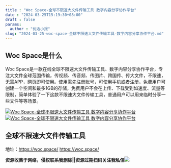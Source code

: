 ```yaml
---
title : "Woc Space-全球不限速大文件传输工具 数字内容分享协作平台"
date : "2024-03-25T15:19:30+08:00"
draft : false
params:
  author : "优选小报"
slug: "2024-03-25-woc-space-全球不限速大文件传输工具-数字内容分享协作平台.md"
---
```


## Woc Space是什么

Woc
Space是一款在线全球不限速大文件传输工具、数字内容分享协作平台，专注大文件全球范围传输，传视频、传音频、传图片、跨国传、传大文件，不限速，无需APP，网页即可使用。使用需先注册账号，可使用手机或者注册，免费用户可创建一个空间和最多1GB的存储，免费用户不会在上传、下载受到如速度、流量等限制，简单体验了一下这款不限速大文件传输工具，普通用户可以用来临时分享一些文件等等场景。

[![Woc Space-全球不限速大文件传输工具
数字内容分享协作平台](//img7-1.zhekoulieshou.com/mmbiz_jpg/iaHBVewvSIbAjcr9g6TlCXSfiaDqkbzuEz633yVGgfeJV6PTyE4OX2XLoPQdON7GCZhH3HrEVjTaO75kediczsN3w/0)](//img7-1.zhekoulieshou.com/mmbiz_jpg/iaHBVewvSIbAjcr9g6TlCXSfiaDqkbzuEz633yVGgfeJV6PTyE4OX2XLoPQdON7GCZhH3HrEVjTaO75kediczsN3w/0)
[![Woc Space-全球不限速大文件传输工具
数字内容分享协作平台](//img7-1.zhekoulieshou.com/mmbiz_jpg/iaHBVewvSIbAjcr9g6TlCXSfiaDqkbzuEzfP6wNdic7gTA2R3nY5hkyiaKRJfZfOqY0icdSoEfuthKiaI2EzEkrNYy0w/0)](//img7-1.zhekoulieshou.com/mmbiz_jpg/iaHBVewvSIbAjcr9g6TlCXSfiaDqkbzuEzfP6wNdic7gTA2R3nY5hkyiaKRJfZfOqY0icdSoEfuthKiaI2EzEkrNYy0w/0)

## 全球不限速大文件传输工具

地址：https://woc.space/ https://woc.space/

**资源收集于网络，侵权联系我删除||资源过期扫码关注我私信**![](//img7-1.zhekoulieshou.com/mmbiz_jpg/iaHBVewvSIbAjcr9g6TlCXSfiaDqkbzuEzp207hVzPqT4YGQOAazQ1KNHCeACbia5Lzq4Ckwibe48iar1q7lgVP1o3w/640?wx_fmt=jpeg&from=appmsg)



